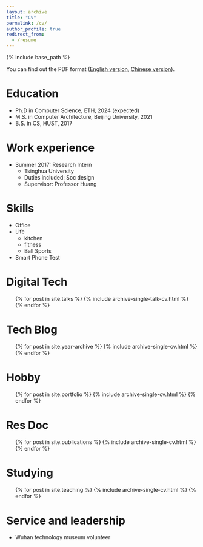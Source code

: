 ```yaml
---
layout: archive
title: "CV"
permalink: /cv/
author_profile: true
redirect_from:
  - /resume
---
```


{% include base_path %}

You can find out the PDF format ([English version](https://github.com/lrg11/lrg11.github.io/blob/master/rong-cv-en.pdf), [Chinese version](https://github.com/lrg11/lrg11.github.io/blob/master/rong-cv-cn.pdf)).

Education
======
* Ph.D in Computer Science, ETH, 2024 (expected)
* M.S. in Computer Architecture, Beijing University, 2021
* B.S. in CS, HUST, 2017

Work experience
======
* Summer 2017: Research Intern
  * Tsinghua University
  * Duties included: Soc design
  * Supervisor: Professor Huang
  
Skills
======
* Office 
* Life
  * kitchen
  * fitness
  * Ball Sports
* Smart Phone Test

Digital Tech
======
  <ul>{% for post in site.talks %}
    {% include archive-single-talk-cv.html %}
  {% endfor %}</ul>

Tech Blog
======
  <ul>{% for post in site.year-archive %}
    {% include archive-single-cv.html %}
  {% endfor %}</ul>

Hobby
======
  <ul>{% for post in site.portfolio %}
    {% include archive-single-cv.html %}
  {% endfor %}</ul>

Res Doc
======
  <ul>{% for post in site.publications %}
    {% include archive-single-cv.html %}
  {% endfor %}</ul>
 
Studying
======
  <ul>{% for post in site.teaching %}
    {% include archive-single-cv.html %}
  {% endfor %}</ul>
 
Service and leadership
======
* Wuhan technology museum volunteer
